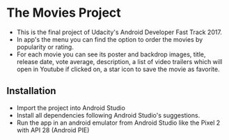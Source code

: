 # The Movies Project
- This is the final project of Udacity's Android Developer Fast Track 2017.
- In app's the menu you can find the option to order the movies by popularity or rating.
- For each movie you can see its poster and backdrop images, title, release date, vote average, 
description, a list of video trailers which will open in Youtube if clicked on, a star icon to save 
the movie as favorite.
 
## Installation
- Import the project into Android Studio
- Install all dependencies following Android Studio's suggestions.
- Run the app in an android emulator from Android Studio like the Pixel 2 with API 28 (Android PIE)

